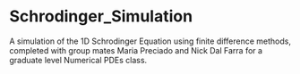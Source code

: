 # Schrodinger_Simulation
A simulation of the 1D Schrodinger Equation using finite difference methods, completed with group mates Maria Preciado and Nick Dal Farra for a graduate level Numerical PDEs class.

